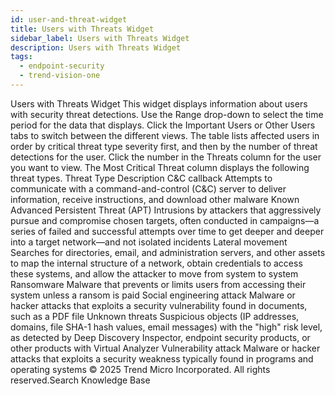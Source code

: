```yaml
---
id: user-and-threat-widget
title: Users with Threats Widget
sidebar_label: Users with Threats Widget
description: Users with Threats Widget
tags:
  - endpoint-security
  - trend-vision-one
---
```


 Users with Threats Widget This widget displays information about users with security threat detections. Use the Range drop-down to select the time period for the data that displays. Click the Important Users or Other Users tabs to switch between the different views. The table lists affected users in order by critical threat type severity first, and then by the number of threat detections for the user. Click the number in the Threats column for the user you want to view. The Most Critical Threat column displays the following threat types. Threat Type Description C&C callback Attempts to communicate with a command-and-control (C&C) server to deliver information, receive instructions, and download other malware Known Advanced Persistent Threat (APT) Intrusions by attackers that aggressively pursue and compromise chosen targets, often conducted in campaigns—a series of failed and successful attempts over time to get deeper and deeper into a target network—and not isolated incidents Lateral movement Searches for directories, email, and administration servers, and other assets to map the internal structure of a network, obtain credentials to access these systems, and allow the attacker to move from system to system Ransomware Malware that prevents or limits users from accessing their system unless a ransom is paid Social engineering attack Malware or hacker attacks that exploits a security vulnerability found in documents, such as a PDF file Unknown threats Suspicious objects (IP addresses, domains, file SHA-1 hash values, email messages) with the "high" risk level, as detected by Deep Discovery Inspector, endpoint security products, or other products with Virtual Analyzer Vulnerability attack Malware or hacker attacks that exploits a security weakness typically found in programs and operating systems © 2025 Trend Micro Incorporated. All rights reserved.Search Knowledge Base